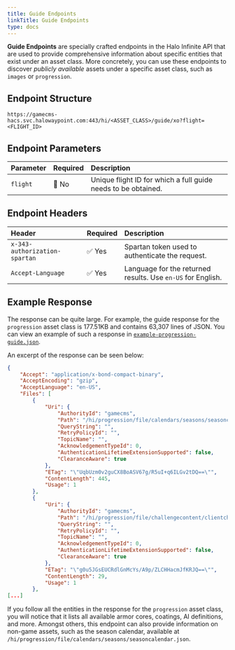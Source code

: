 ```yaml
---
title: Guide Endpoints
linkTitle: Guide Endpoints
type: docs
---
```


**Guide Endpoints** are specially crafted endpoints in the Halo Infinite API that are used to provide comprehensive information about specific entities that exist under an asset class. More concretely, you can use these endpoints to discover _publicly available_ assets under a specific asset class, such as `images` or `progression`.

## Endpoint Structure

```HTTP
https://gamecms-hacs.svc.halowaypoint.com:443/hi/<ASSET_CLASS>/guide/xo?flight=<FLIGHT_ID>
```

## Endpoint Parameters

| Parameter | Required | Description |
|:----------|:---------|:------------|
| `flight`  | 🛑 No    | Unique flight ID for which a full guide needs to be obtained. |

## Endpoint Headers

| Header                         | Required | Description |
|:-------------------------------|:---------|:------------|
| `x-343-authorization-spartan`  | ✅ Yes   | Spartan token used to authenticate the request. |
| `Accept-Language`              | ✅ Yes   | Language for the returned results. Use `en-US` for English. |

## Example Response

The response can be quite large. For example, the guide response for the `progression` asset class is 177.51KB and contains 63,307 lines of JSON. You can view an example of such a response in [`example-progression-guide.json`](./examples/halo-infinite/endpoint-examples/guide-endpoint-response.json).

An excerpt of the response can be seen below:

```json
{
    "Accept": "application/x-bond-compact-binary",
    "AcceptEncoding": "gzip",
    "AcceptLanguage": "en-US",
    "Files": [
        {
            "Uri": {
                "AuthorityId": "gamecms",
                "Path": "/hi/progression/file/calendars/seasons/seasoncalendar.json",
                "QueryString": "",
                "RetryPolicyId": "",
                "TopicName": "",
                "AcknowledgementTypeId": 0,
                "AuthenticationLifetimeExtensionSupported": false,
                "ClearanceAware": true
            },
            "ETag": "\"UqbUzm0v2guCX8BoASV67g/R5uI+q6ILGv2tDQ==\"",
            "ContentLength": 445,
            "Usage": 1
        },
        {
            "Uri": {
                "AuthorityId": "gamecms",
                "Path": "/hi/progression/file/challengecontent/clientchallengedeckdefinitions/dailyplaynewdeck.json",
                "QueryString": "",
                "RetryPolicyId": "",
                "TopicName": "",
                "AcknowledgementTypeId": 0,
                "AuthenticationLifetimeExtensionSupported": false,
                "ClearanceAware": true
            },
            "ETag": "\"g0u5JGsEUCRdlGnMcYs/A9p/ZLCHHacmJfKRJQ==\"",
            "ContentLength": 29,
            "Usage": 1
        },
[...]
```

If you follow all the entities in the response for the `progression` asset class, you will notice that it lists all available armor cores, coatings, AI definitions, and more. Amongst others, this endpoint can also provide information on non-game assets, such as the season calendar, available at `/hi/progression/file/calendars/seasons/seasoncalendar.json`.